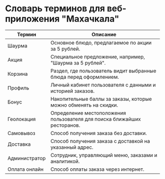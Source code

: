 
# Словарь терминов для веб-приложения "Махачкала"

| Термин               | Описание                                                                 |
|----------------------|--------------------------------------------------------------------------|
| Шаурма               | Основное блюдо, предлагаемое по акции за 5 рублей.                       |
| Акция                 | Специальное предложение, например, "Шаурма за 5 рублей".               |
| Корзина               | Раздел, где пользователь видит выбранные блюда перед оформлением.     |
| Профиль              | Личный кабинет пользователя с данными и историей заказов.             |
| Бонус                 | Накопительные баллы за заказы, которые можно обменять на скидки.       |
| Геолокация            | Определение местоположения пользователя для поиска ближайших ресторанов.|
| Самовывоз             | Способ получения заказа без доставки.                                   |
| Доставка              | Способ получения заказа с доставкой на указанный адрес.               |
| Администратор         | Сотрудник, управляющий меню, заказами и аналитикой.                    |
| Оплата онлайн         | Способ оплаты заказа через интернет.                                    |
